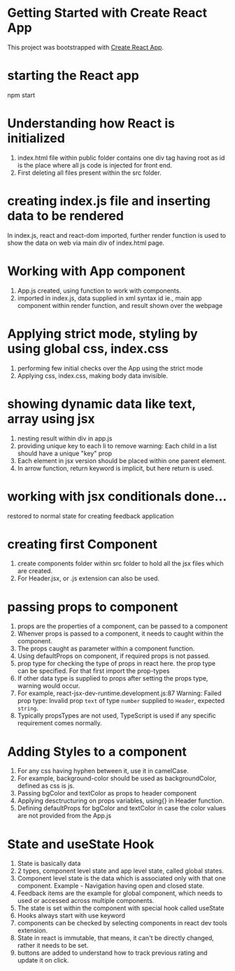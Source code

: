 # Getting Started with Create React App
This project was bootstrapped with [Create React App](https://github.com/facebook/create-react-app).

# starting the React app
npm start

# Understanding how React is initialized
1. index.html file within public folder contains one div tag having root as id is the place where all js code is injected for front end.
2. First deleting all files present within the src folder.

# creating index.js file and inserting data to be rendered
In index.js, react and react-dom imported, further render function is used to show the data on web via main div of index.html page. 

# Working with App component
1. App.js created, using function to work with components.
2. imported in index.js, data supplied in xml syntax id ie., main app component within render function, and result shown over the webpage

# Applying strict mode, styling by using global css, index.css
1. performing few initial checks over the App using the strict mode
2. Applying css, index.css, making body data invisible.

# showing dynamic data like text, array using jsx
1. nesting result within div in app.js
2. providing unique key to each li to remove warning: Each child in a list should have a unique "key" prop
3. Each element in jsx version should be placed within one parent element.
4. In arrow function, return keyword is implicit, but here return is used.

# working with jsx conditionals done...
restored to normal state for creating feedback application

# creating first Component
1. create components folder within src folder to hold all the jsx files which are created.
2. For Header.jsx, or .js extension can also be used.

# passing props to component
1. props are the properties of a component, can be passed to a component
2. Whenver props is passed to a component, it needs to caught within the component.
3. The props caught as parameter within a component function.
4. Using defaultProps on component, if required props is not passed.
5. prop type for checking the type of props in react here. the prop type can be specified. For that first import the prop-types
6. If other data type is supplied to props after setting the props type, warning would occur.
7. For example, react-jsx-dev-runtime.development.js:87 Warning: Failed prop type: Invalid prop `text` of type `number` supplied to `Header`, expected `string`.
8. Typically propsTypes are not used, TypeScript is used if any specific requirement comes normally.

# Adding Styles to a component
1. For any css having hyphen between it, use it in camelCase.
2. For example, background-color should be used as backgroundColor, defined as css is js.
3. Passing bgColor and textColor as props to header component
4. Applying desctructuring on props variables, using{} in Header function.
5. Defining defaultProps for bgColor and textColor in case the color values are not provided from the App.js

# State and useState Hook
1. State is basically data
2. 2 types, component level state and app level state, called global states.
3. Component level state is the data which is associated only with that one component. Example - Navigation having open and closed state.
4. Feedback items are the example for global component, which needs to used or accessed across multiple components.
5. The state is set within the component with special hook called useState
6. Hooks always start with use keyword
7. components can be checked by selecting components in react dev tools extension.
8. State in react is immutable, that means, it can't be directly changed, rather it needs to be set.
9. buttons are added to understand how to track previous rating and update it on click.